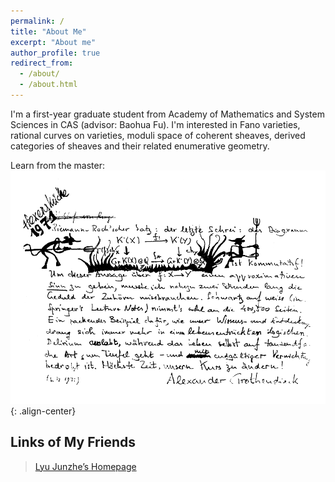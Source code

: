 ```yaml
---
permalink: /
title: "About Me"
excerpt: "About me"
author_profile: true
redirect_from: 
  - /about/
  - /about.html
---
```

I'm a first-year graduate student from Academy of Mathematics and System Sciences in CAS (advisor: Baohua Fu). I'm interested in Fano varieties, rational curves on varieties, moduli space of coherent sheaves, derived categories of sheaves and their related enumerative geometry.

Learn from the master:
![placeholder](/images/grr.png){: .align-center}


## Links of My Friends
> [Lyu Junzhe’s Homepage](https://taiataiat.github.io/)
